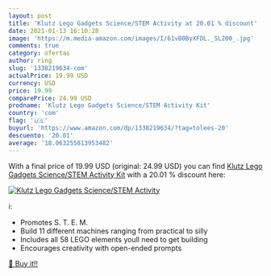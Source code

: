 ```yaml
---
layout: post
title: 'Klutz Lego Gadgets Science/STEM Activity at 20.01 % discount'
date: 2021-01-13 16:10:28
image: 'https://m.media-amazon.com/images/I/61vB0ByXFDL._SL200_.jpg'
comments: true
category: ofertas
author: ring
slug: '1338219634-com'
actualPrice: 19.99 USD
currency: USD
price: 19.99
comparePrice: 24.99 USD
prodname: 'Klutz Lego Gadgets Science/STEM Activity Kit'
country: 'com'
flag: '🇺🇸'
buyurl: 'https://www.amazon.com/dp/1338219634/?tag=tolees-20'
descuento: '20.01'
average: '18.063255813953482'
---
```


With a final price of 19.99 USD (original: 24.99 USD) you can find [Klutz Lego Gadgets Science/STEM Activity Kit](https://www.amazon.com/dp/1338219634/?tag=tolees-20) with a  20.01 % discount here:

[![Klutz Lego Gadgets Science/STEM Activity](https://m.media-amazon.com/images/I/61vB0ByXFDL._SL200_.jpg)](https://www.amazon.com/dp/1338219634/?tag=tolees-20)

ℹ️:

- Promotes S. T. E. M.
- Build 11 different machines ranging from practical to silly
- Includes all 58 LEGO elements youll need to get building
- Encourages creativity with open-ended prompts

[🛒 Buy it!!](https://www.amazon.com/dp/1338219634/?tag=tolees-20)

